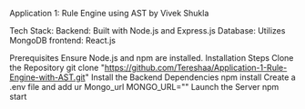 Application 1: Rule Engine using AST by Vivek Shukla

Tech Stack:
Backend: Built with Node.js and Express.js
Database: Utilizes MongoDB
frontend: React.js

Prerequisites
Ensure Node.js and npm are installed.
Installation Steps
Clone the Repository
git clone "https://github.com/Tereshaa/Application-1-Rule-Engine-with-AST.git"
Install the Backend Dependencies
npm install
Create a .env file and add ur Mongo_url
MONGO_URL=""
Launch the Server
npm start
